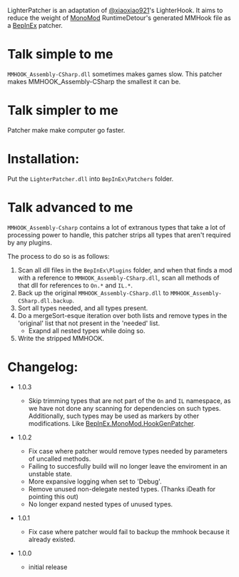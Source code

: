 LighterPatcher is an adaptation of [@xiaoxiao921](https://github.com/xiaoxiao921)'s LighterHook. 
It aims to reduce the weight of [MonoMod](https://github.com/MonoMod/MonoMod) RuntimeDetour's generated MMHook file as a [BepInEx](https://github.com/BepInEx) patcher.

# Talk simple to me
`MMHOOK_Assembly-CSharp.dll` sometimes makes games slow. This patcher makes MMHOOK_Assembly-CSharp the smallest it can be.

# Talk simpler to me
Patcher make make computer go faster.

# Installation: 
Put the `LighterPatcher.dll` into `BepInEx\Patchers` folder.

# Talk advanced to me
`MMHOOK_Assembly-Csharp` contains a lot of extranous types that take a lot of processing power to handle, this patcher strips all types that aren't required by any plugins.

The process to do so is as follows:

1. Scan all dll files in the `BepInEx\Plugins` folder, and when that finds a mod with a reference to `MMHOOK_Assembly-CSharp.dll`, scan all methods of that dll for references to `On.*` and `IL.*`.
2. Back up the original `MMHOOK_Assembly-CSharp.dll` to `MMHOOK_Assembly-CSharp.dll.backup`.
3. Sort all types needed, and all types present. 
4. Do a mergeSort-esque iteration over both lists and remove types in the 'original' list that not present in the 'needed' list.
    * Exapnd all nested types while doing so.
5. Write the stripped MMHOOK.

# Changelog:

* 1.0.3
    * Skip trimming types that are not part of the `On` and `IL` namespace, as we have not done any scanning for dependencies on such types. Additionally, such types may be used as markers by other modifications. Like [BepInEx.MonoMod.HookGenPatcher](https://github.com/harbingerofme/Bepinex.Monomod.HookGenPatcher).
* 1.0.2
    * Fix case where patcher would remove types needed by parameters of uncalled methods.
    * Failing to succesfully build will no longer leave the enviroment in an unstable state.
    * More expansive logging when set to 'Debug'.
    * Remove unused non-delegate nested types. (Thanks iDeath for pointing this out)
    * No longer expand nested types of unused types.

* 1.0.1
    * Fix case where patcher would fail to backup the mmhook because it already existed.

* 1.0.0
    * initial release